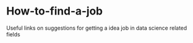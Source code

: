 # How-to-find-a-job
Useful links on suggestions for getting a idea job in data science related fields
